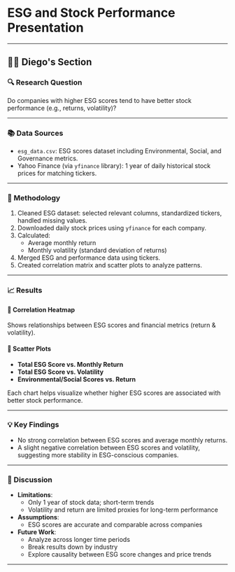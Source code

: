 
# ESG and Stock Performance Presentation

---

## 🧑‍💼 Diego's Section

### 🔍 Research Question
Do companies with higher ESG scores tend to have better stock performance (e.g., returns, volatility)?

---

### 📚 Data Sources
- `esg_data.csv`: ESG scores dataset including Environmental, Social, and Governance metrics.
- Yahoo Finance (via `yfinance` library): 1 year of daily historical stock prices for matching tickers.

---

### 🧪 Methodology
1. Cleaned ESG dataset: selected relevant columns, standardized tickers, handled missing values.
2. Downloaded daily stock prices using `yfinance` for each company.
3. Calculated:
   - Average monthly return
   - Monthly volatility (standard deviation of returns)
4. Merged ESG and performance data using tickers.
5. Created correlation matrix and scatter plots to analyze patterns.

---

### 📈 Results

#### 🔹 Correlation Heatmap
Shows relationships between ESG scores and financial metrics (return & volatility).

#### 🔹 Scatter Plots
- **Total ESG Score vs. Monthly Return**
- **Total ESG Score vs. Volatility**
- **Environmental/Social Scores vs. Return**

Each chart helps visualize whether higher ESG scores are associated with better stock performance.

---

### 💡 Key Findings
- No strong correlation between ESG scores and average monthly returns.
- A slight negative correlation between ESG scores and volatility, suggesting more stability in ESG-conscious companies.

---

### 🧠 Discussion
- **Limitations**:
  - Only 1 year of stock data; short-term trends
  - Volatility and return are limited proxies for long-term performance
- **Assumptions**:
  - ESG scores are accurate and comparable across companies
- **Future Work**:
  - Analyze across longer time periods
  - Break results down by industry
  - Explore causality between ESG score changes and price trends

---

